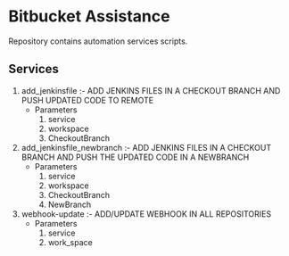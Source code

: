 # Bitbucket Assistance

Repository contains automation services scripts.

## Services 

1. add_jenkinsfile :- ADD JENKINS FILES IN A CHECKOUT BRANCH AND PUSH UPDATED CODE TO REMOTE
    - Parameters
        1. service
        2. workspace
        3. CheckoutBranch
2. add_jenkinsfile_newbranch :- ADD JENKINS FILES IN A CHECKOUT BRANCH AND PUSH THE UPDATED CODE IN A NEWBRANCH
    - Parameters
        1. service
        2. workspace
        3. CheckoutBranch
        4. NewBranch
3. webhook-update :- ADD/UPDATE WEBHOOK IN ALL REPOSITORIES
    -   Parameters
        1. service
        2. work_space
